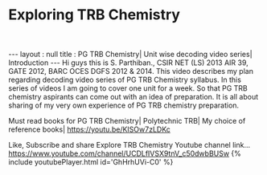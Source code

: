 <h1>Exploring TRB Chemistry</h1><br><br>---
layout : null
title : PG TRB Chemistry| Unit wise decoding video series| Introduction
---
Hi guys this is S. Parthiban., CSIR NET (LS) 2013 AIR 39, GATE 2012, BARC OCES DGFS 2012 & 2014. This video describes my plan regarding decoding video series of PG TRB Chemistry syllabus. In this series of videos I am going to cover one unit for a week. So that PG TRB chemistry aspirants can come out with an idea of preparation. It is all about sharing of my very own experience of PG TRB chemistry preparation.

Must read books for PG TRB Chemistry| Polytechnic TRB| My choice of reference books|
https://youtu.be/KISOw7zLDKc

Like, Subscribe and share Explore TRB Chemistry
Youtube channel link... https://www.youtube.com/channel/UCDLfIVSX9tnV_c50dwbBUSw
{% include youtubePlayer.html id='GhHrhUVi-C0' %}<br>